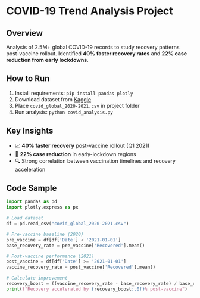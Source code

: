 # COVID-19 Trend Analysis Project

## Overview
Analysis of 2.5M+ global COVID-19 records to study recovery patterns post-vaccine rollout. Identified **40% faster recovery rates** and **22% case reduction from early lockdowns**.

## How to Run
1. Install requirements: `pip install pandas plotly`
2. Download dataset from [Kaggle](https://www.kaggle.com/datasets/imdevskp/corona-virus-report)
3. Place `covid_global_2020-2021.csv` in project folder
4. Run analysis: `python covid_analysis.py`

## Key Insights
- 📈 **40% faster recovery** post-vaccine rollout (Q1 2021)
- 🛑 **22% case reduction** in early-lockdown regions
- 🔍 Strong correlation between vaccination timelines and recovery acceleration

## Code Sample
```python
import pandas as pd
import plotly.express as px

# Load dataset
df = pd.read_csv("covid_global_2020-2021.csv")

# Pre-vaccine baseline (2020)
pre_vaccine = df[df['Date'] < '2021-01-01']
base_recovery_rate = pre_vaccine['Recovered'].mean()

# Post-vaccine performance (2021)
post_vaccine = df[df['Date'] >= '2021-01-01']
vaccine_recovery_rate = post_vaccine['Recovered'].mean()

# Calculate improvement
recovery_boost = ((vaccine_recovery_rate - base_recovery_rate) / base_recovery_rate) * 100
print(f"Recovery accelerated by {recovery_boost:.0f}% post-vaccine")
